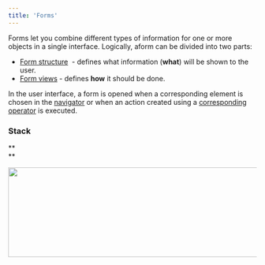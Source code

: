 ```yaml
---
title: 'Forms'
---
```


Forms let you combine different types of information for one or more objects in a single interface. Logically, aform can be divided into two parts:

-   [Form structure](Form_structure.md)  - defines what information (**what**) will be shown to the user.
-   [Form views](Form_views.md) - defines **how** it should be done.

In the user interface, a form is opened when a corresponding element is chosen in the [navigator](Navigator.md) or when an action created using a [corresponding operator](Open_form.md) is executed.

### Stack

**  
**

<img src="download/temp/svgout3037819297269882946.png" width="611" height="182" />
